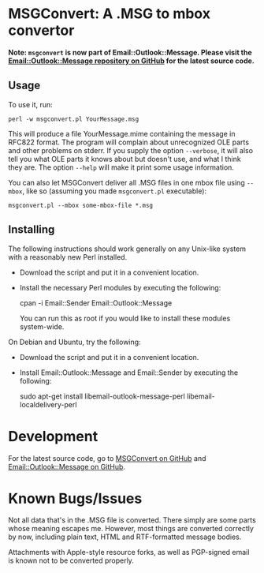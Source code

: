 # MSGConvert: A .MSG to mbox convertor

**Note: `msgconvert` is now part of Email::Outlook::Message. Please visit the
[Email::Outlook::Message repository on
GitHub](https://github.com/mvz/email-outlook-message-perl) for the latest
source code.**

## Usage

To use it, run:

    perl -w msgconvert.pl YourMessage.msg

This will produce a file YourMessage.mime containing the message in RFC822
format. The program will complain about unrecognized OLE parts and other
problems on stderr. If you supply the option `--verbose`, it will also tell you
what OLE parts it knows about but doesn't use, and what I think they are. The
option `--help` will make it print some usage information.

You can also let MSGConvert deliver all .MSG files in one mbox file using
`--mbox`, like so (assuming you made `msgconvert.pl` executable):

    msgconvert.pl --mbox some-mbox-file *.msg

## Installing

The following instructions should work generally on any Unix-like system with a
reasonably new Perl installed.

* Download the script and put it in a convenient location.
* Install the necessary Perl modules by executing the following:

    cpan -i Email::Sender Email::Outlook::Message

  You can run this as root if you would like to install these modules system-wide.

On Debian and Ubuntu, try the following:

* Download the script and put it in a convenient location.
* Install Email::Outlook::Message and Email::Sender by executing the following:

    sudo apt-get install libemail-outlook-message-perl libemail-localdelivery-perl

# Development

For the latest source code, go to
[MSGConvert on GitHub](https://github.com/mvz/msgconvert) and
[Email::Outlook::Message on GitHub](https://github.com/mvz/email-outlook-message-perl).

# Known Bugs/Issues

Not all data that's in the .MSG file is converted. There simply are some parts
whose meaning escapes me. However, most things are converted correctly by now,
including plain text, HTML and RTF-formatted message bodies.

Attachments with Apple-style resource forks, as well as PGP-signed email is
known not to be converted properly.
